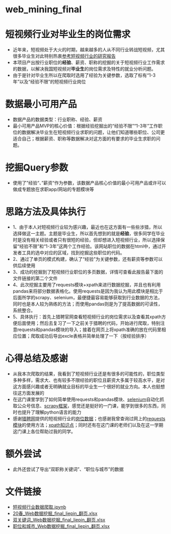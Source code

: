 # web_mining_final

#  短视频行业对**毕业生**的岗位需求  
* 近年来，短视频处于大火的时期，越来越多的人从不同行业转战短视频，尤其很多毕业生对此特别热衷[参考短视频行业的研究报告](http://report.iresearch.cn/report/201712/3118.shtml)  
* 本项目产出按行业职位的**经验**、薪资、职称的挖掘的关于短视频行业工作需求的数据，以解决我国短视频对**毕业生**的岗位需求及特性的就业分析问题。  
* 由于是针对毕业生所以在爬取时选用了经验为关键参数，选取了标有“1-3年”以及“经验不限”的短视频行业岗位  
# 数据最小可用产品
- 数据产品的数据类型：行业职称、经验、薪资
- 最小可用产品MVP的核心价值：根据经验挖掘出的“经验不限”“1-3年”工作职位的数据解决毕业生在短视频行业求职的问题，让他们知道哪些职位、公司更适合自己；根据薪资、职称等数据解决对这方面的有要求的毕业生求职的问题。

# 挖掘Query参数  
- 使用了”经验“、”薪资“作为参数，该数据产品核心价值的最小可用产品或许可以做成专题放在求职app/网站的专题模块等
# 思路方法及具体执行
- 1、由于本人对短视频行业较为感兴趣，最近也在这方面有一些些涉猎，所以选择做这一主题。主题是毕业生，所以首先想到的就是**经验**，很多同学在毕业时是没有相关经验或者只有很短的经验，但却想进入短视频行业，所以选择保留“经验不限”和“1-3年”这两个工作经验。该网站职位的数据在html中，通过开发者工具的选中对应的区域，找到挖掘这些职位的代码。  
- 2、通过了单页的模式构建，确认了“经验”为关键参数，还有薪资等参数可以供后续使用  
- 3、成功的挖掘到了短视频行业职位的多页数据，详情可查看此报告最下面的文件链接的第二个文件    
- 4、此次挖掘主要用了requests模块+xpath来进行数据挖掘，并且也有利用pandas来将部分数据表格化。使用requests是因为我认为用此模块是相比于后面所学的scrapy、selenium，最便捷最容易能够获取到行业数据的方法，同时也是本人较为熟练的方法；而使用pandas则是为了提高数据的可读性，系统整合。  
- 5、具体执行：首先上猎聘官网查看短视频行业的岗位需求以及查看其xpath方便后面使用；然后去复习了一下之前关于猎聘的代码，开始进行爬取，特别注意requests和pandas模块的导入；接着在网页上将xpath准确的放在代码里相应位置；爬取成功后导出excle表格并简单处理了一下（按经验排序）
# 心得总结及感谢
- 从我本次爬取的结果，我看到了短视频行业还是有很多的可能性的，职位类型多种多样，需求大、也有较多不限经验的职位且薪资大多属于较高水平，是对这方面感兴趣或者无明确就业目标的毕业生一个很好的就业方向。本人也挺想往这方面发展的  
- 在这门课里学到了如何简单使用requests和pandas模块、[selenium](https://blog.csdn.net/One_of_them/article/details/82560880)自动化抓取公众号信息、[scrapy框架](https://baike.baidu.com/item/scrapy/7914913?fr=aladdin)，感觉还是挺好的一门课，能学到很多的东西，同时也提升了理解python语言的能力  
- 感谢[猎聘网](https://www.liepin.com/zhaopin)提供的短视频行业的[岗位数据](https://www.liepin.com/zhaopin/?keyword=%E7%9F%AD%E8%A7%86%E9%A2%91%E8%BF%90%E8%90%A5)；也感谢我曾查询过网上的[requests模块](https://www.cnblogs.com/lanyinhao/p/9634742.html)的使用方法；[xpath知识点](https://www.runoob.com/xpath/xpath-tutorial.html)；同时还有在这门课的老师们以及在这一学期这门课上各位帮助过我的同学。
# 额外尝试
- 此外还尝试了导出“双职称关键词”、“职位与城市”的数据
# 文件链接
- [短视频行业数据爬取.ipynb](https://gitee.com/william159/web_mining_final/blob/master/%E7%9F%AD%E8%A7%86%E9%A2%91%E6%95%B0%E6%8D%AE%E7%88%AC%E5%8F%96.ipynb)  
- [20春_Web数据挖掘_final_liepin_翻页.xlsx](https://gitee.com/william159/web_mining_final/blob/master/20%E6%98%A5_Web%E6%95%B0%E6%8D%AE%E6%8C%96%E6%8E%98_final_liepin_%E7%BF%BB%E9%A1%B5.xlsx)  
- [双关键词_Web数据挖掘_final_liepin_翻页.xlsx](https://gitee.com/william159/web_mining_final/blob/master/%E5%8F%8C%E5%85%B3%E9%94%AE%E8%AF%8D_Web%E6%95%B0%E6%8D%AE%E6%8C%96%E6%8E%98_final_liepin_%E7%BF%BB%E9%A1%B5.xlsx)  
- [职位和城市_Web数据挖掘_final_liepin_翻页.xlsx](https://gitee.com/william159/web_mining_final/blob/master/%E8%81%8C%E4%BD%8D%E5%92%8C%E5%9F%8E%E5%B8%82_Web%E6%95%B0%E6%8D%AE%E6%8C%96%E6%8E%98_final_liepin_%E7%BF%BB%E9%A1%B5.xlsx)